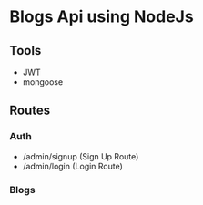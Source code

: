 # Blogs Api using NodeJs

## Tools
- JWT
- mongoose

## Routes
### Auth
- /admin/signup (Sign Up Route)
- /admin/login (Login Route)

### Blogs
